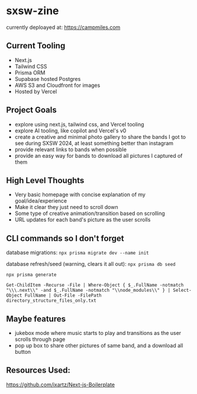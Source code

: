 # sxsw-zine

currently deploayed at: https://campmiles.com

## Current Tooling

- Next.js
- Tailwind CSS
- Prisma ORM
- Supabase hosted Postgres
- AWS S3 and Cloudfront for images
- Hosted by Vercel

## Project Goals

- explore using next.js, tailwind css, and Vercel tooling
- explore AI tooling, like copilot and Vercel's v0
- create a creative and minimal photo gallery to share the bands I got to see during SXSW 2024, at least something better than instagram
- provide relevant links to bands when possible
- provide an easy way for bands to download all pictures I captured of them

## High Level Thoughts

- Very basic homepage with concise explanation of my goal/idea/experience
- Make it clear they just need to scroll down
- Some type of creative animation/transition based on scrolling
- URL updates for each band's picture as the user scrolls

## CLI commands so I don't forget

database migrations: `npx prisma migrate dev --name init`

database refresh/seed (warning, clears it all out): `npx prisma db seed`

`npx prisma generate`

`Get-ChildItem -Recurse -File | Where-Object { $_.FullName -notmatch "\\\.next\\" -and $_.FullName -notmatch "\\node_modules\\" } | Select-Object FullName | Out-File -FilePath directory_structure_files_only.txt`

## Maybe features

- jukebox mode where music starts to play and transitions as the user scrolls through page
- pop up box to share other pictures of same band, and a download all button

## Resources Used:

https://github.com/ixartz/Next-js-Boilerplate
